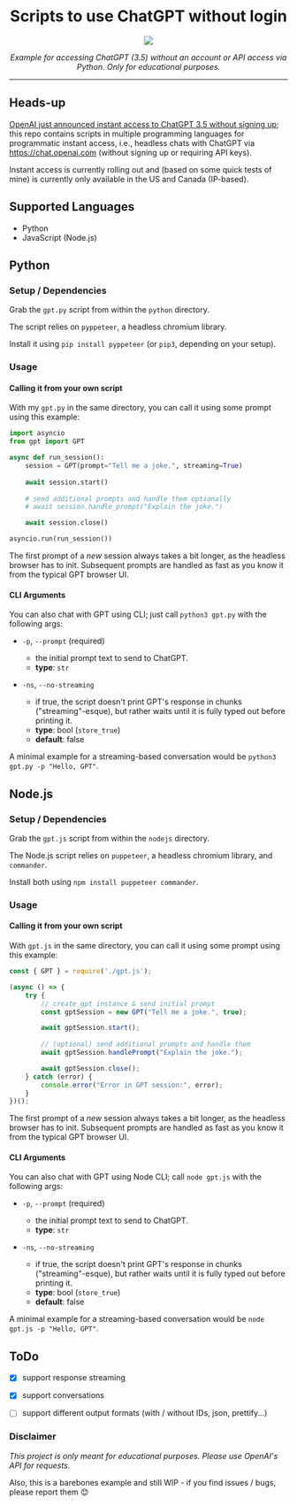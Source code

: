 <div align="center">
  <h1 align="center">Scripts to use ChatGPT without login</h1>
  <img src="https://github.com/mapluisch/ChatGPT-without-login/assets/31780571/2852ec02-9971-409b-8050-0101c9b2e856">
  <p align="center"><em>Example for accessing ChatGPT (3.5) without an account or API access via Python. Only for educational purposes.</em></p>
</div>
<hr>


## Heads-up
[OpenAI just announced instant access to ChatGPT 3.5 without signing up](https://openai.com/blog/start-using-chatgpt-instantly); this repo contains scripts in multiple programming languages for programmatic instant access, i.e., headless chats with ChatGPT via https://chat.openai.com (without signing up or requiring API keys).

Instant access is currently rolling out and (based on some quick tests of mine) is currently only available in the US and Canada (IP-based).

## Supported Languages

- Python
- JavaScript (Node.js)

## Python

### Setup / Dependencies
Grab the `gpt.py` script from within the `python` directory.

The script relies on `pyppeteer`, a headless chromium library.

Install it using `pip install pyppeteer` (or `pip3`, depending on your setup).

### Usage

#### Calling it from your own script
With my `gpt.py` in the same directory, you can call it using some prompt using this example:
```python
import asyncio
from gpt import GPT

async def run_session():
    session = GPT(prompt="Tell me a joke.", streaming=True)
    
    await session.start() 
    
    # send additional prompts and handle them optionally
    # await session.handle_prompt("Explain the joke.")

    await session.close()

asyncio.run(run_session())
```

The first prompt of a *new* session always takes a bit longer, as the headless browser has to init. Subsequent prompts are handled as fast as you know it from the typical GPT browser UI.

#### CLI Arguments
You can also chat with GPT using CLI; just call `python3 gpt.py` with the following args:

- `-p`, `--prompt` (required)
  - the initial prompt text to send to ChatGPT.
  - **type**: `str`
  
- `-ns`, `--no-streaming`
  - if true, the script doesn't print GPT's response in chunks ("streaming"-esque), but rather waits until it is fully typed out before printing it.
  - **type**: bool (`store_true`)
  - **default**: false

A minimal example for a streaming-based conversation would be `python3 gpt.py -p "Hello, GPT"`.

## Node.js

### Setup / Dependencies
Grab the `gpt.js` script from within the `nodejs` directory.

The Node.js script relies on `puppeteer`, a headless chromium library, and `commander`.

Install both using `npm install puppeteer commander`.

### Usage

#### Calling it from your own script
With `gpt.js` in the same directory, you can call it using some prompt using this example:
```javascript
const { GPT } = require('./gpt.js');

(async () => {
    try {
        // create gpt instance & send initial prompt
        const gptSession = new GPT("Tell me a joke.", true);

        await gptSession.start();
        
        // (optional) send additional prompts and handle them
        await gptSession.handlePrompt("Explain the joke.");

        await gptSession.close();
    } catch (error) {
        console.error("Error in GPT session:", error);
    }
})();
```

The first prompt of a *new* session always takes a bit longer, as the headless browser has to init. Subsequent prompts are handled as fast as you know it from the typical GPT browser UI.

#### CLI Arguments
You can also chat with GPT using Node CLI; call `node gpt.js` with the following args:

- `-p`, `--prompt` (required)
  - the initial prompt text to send to ChatGPT.
  - **type**: `str`
  
- `-ns`, `--no-streaming`
  - if true, the script doesn't print GPT's response in chunks ("streaming"-esque), but rather waits until it is fully typed out before printing it.
  - **type**: bool (`store_true`)
  - **default**: false

A minimal example for a streaming-based conversation would be `node gpt.js -p "Hello, GPT"`.

## ToDo
- [x] support response streaming
- [x] support conversations
- [ ] support different output formats (with / without IDs, json, prettify...)


### Disclaimer
*This project is only meant for educational purposes. Please use OpenAI's API for requests.*

Also, this is a barebones example and still WIP - if you find issues / bugs, please report them 😊

